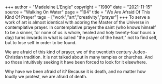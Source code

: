 +++
author = "Madeleine L'Engle"
copyright = "1980"
date = "2021-11-15"
source = "Walking On Water"
page = "194"
title = "We Are Afraid Of This Kind Of Prayer"
tags = ["work","art","creativity","prayer"]
+++
To serve a work of art is almost identical with adoring the Master of the Universe in contemplative prayer. In contemplative prayer the saint (who knows himself to be a sinner, for none of us is whole, healed and holy twenty-four hours a day) turns inwards in what is called "the prayer of the heart," not to find self, but to lose self in order to be found.

We are afraid of this kind of prayer, we of the twentieth century Judeo-Christian tradition. It is not talked about in many temples or churches. And so those intuitively seeking it have been forced to look for it elsewhere.

Why have we been afraid of it? Because it is death, and no matter how loudly we protest, we are afraid of death.
